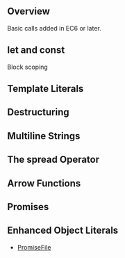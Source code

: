 ## Overview

Basic calls added in EC6 or later.

## let and const

Block scoping

## Template Literals

## Destructuring

## Multiline Strings

## The spread Operator

## Arrow Functions

## Promises

## Enhanced Object Literals

- [PromiseFile](./PromiseFile)
